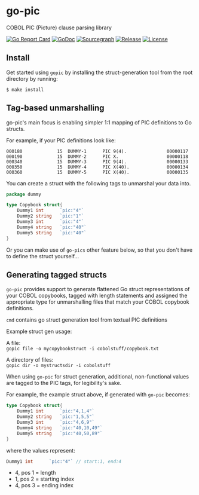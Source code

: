 # go-pic
COBOL PIC (Picture) clause parsing library

[![Go Report Card](https://goreportcard.com/badge/github.com/pgmitche/go-pic)](https://goreportcard.com/report/github.com/pgmitche/go-pic)
[![GoDoc](https://pkg.go.dev/badge/github.com/pgmitche/go-pic?status.svg)](https://pkg.go.dev/github.com/pgmitche/go-pic?tab=doc)
[![Sourcegraph](https://sourcegraph.com/github.com/pgmitche/go-pic/-/badge.svg)](https://sourcegraph.com/github.com/pgmitche/go-pic?badge)
[![Release](https://img.shields.io/github/release/pgmitche/go-pic.svg?style=flat-square)](https://github.com/pgmitche/go-pic/releases)
[![License](https://img.shields.io/badge/License-MIT-blue.svg)](https://github.com/pgmitche/go-pic/blob/master/LICENSE)

## Install

Get started using `gopic` by installing the struct-generation tool from the root directory by running:

`$ make install`

## Tag-based unmarshalling 

go-pic's main focus is enabling simpler 1:1 mapping of PIC definitions to Go structs. 

For example, if your PIC definitions look like:
```
000180             15  DUMMY-1      PIC 9(4).               00000117
000190             15  DUMMY-2      PIC X.                  00000118
000340             15  DUMMY-3      PIC 9(4).               00000133
000350             15  DUMMY-4      PIC X(40).              00000134
000360             15  DUMMY-5      PIC X(40).              00000135
```
You can create a struct with the following tags to unmarshal your data into.
```go
package dummy 

type Copybook struct{
    Dummy1 int      `pic:"4"`
    Dummy2 string   `pic:"1"`
    Dummy3 int      `pic:"4"`
    Dummy4 string   `pic:"40"`
    Dummy5 string   `pic:"40"`
}
```

Or you can make use of `go-pics` other feature below, so that you don't have to define the struct yourself...

## Generating tagged structs

`go-pic` provides support to generate flattened Go struct representations of your COBOL copybooks, tagged with length statements and assigned the appropriate type for unmarshalling files that match your COBOL copybook definitions.

`cmd` contains go struct generation tool from textual PIC definitions

Example struct gen usage:  

A file:  
`gopic file -o mycopybookstruct -i cobolstuff/copybook.txt`

A directory of files:  
`gopic dir -o mystructsdir -i cobolstuff`

When using `go-pic` for struct generation, additional, non-functional values are tagged to the PIC tags, for legibility's sake. 

For example, the example struct above, if generated with `go-pic` becomes:

```go
type Copybook struct{
    Dummy1 int      `pic:"4,1,4"`
    Dummy2 string   `pic:"1,5,5"`
    Dummy3 int      `pic:"4,6,9"`
    Dummy4 string   `pic:"40,10,49"`
    Dummy5 string   `pic:"40,50,89"`
}
```

where the values represent:
```go
Dummy1 int      `pic:"4"` // start:1, end:4
```
- 4, pos 1 = length
- 1, pos 2 = starting index
- 4, pos 3 = ending index
